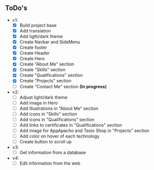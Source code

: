 ## ToDo's

- v1:
  - [x] Build project base
  - [x] Add translation
  - [x] Add ligth/dark theme
  - [x] Create Navbar and SideMenu
  - [x] Create footer
  - [x] Create Header
  - [x] Create Hero
  - [x] Create "About Me" section
  - [x] Create "Skills" section
  - [X] Create "Qualifications" section
  - [X] Create "Projects" section
  - [ ] Create "Contact Me" section __(In progress)__

- v2:
  - [ ] Adjust light/dark theme
  - [ ] Add image in Hero
  - [ ] Add illustrations in "About Me" section
  - [ ] Add icons in "Skills" section
  - [ ] Add icons in "Qualifications" section
  - [ ] Add links to certificates in "Qualifications" section
  - [ ] Add image for AppApacho and Teslo Shop in "Projects" section
  - [ ] Add color on hover of each technology
  - [ ] Create button to scroll up

- v3:
  - [ ] Get information from a database

- v4:
  - [ ] Edit information from the web
